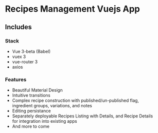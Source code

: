 # Recipes Management Vuejs App
## Includes 

### Stack
- Vue 3-beta (Babel)
- vuex 3
- vue-router 3
- axios

### Features
- Beautiful Material Design
- Intuitive transitions
- Complex recipe construction with published/un-published flag, ingredient groups, variations, and notes
- Editing persistance
- Separately deployable Recipes Listing with Details, and Recipe Details for integration into existing apps 
- And more to come
